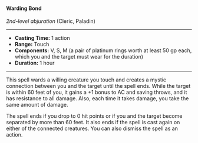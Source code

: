 #### Warding Bond
*2nd-level abjuration* (Cleric, Paladin)
___
- **Casting Time:** 1 action
- **Range:** Touch
- **Components:** V, S, M (a pair of platinum rings worth at least 50 gp each, which you and the target must wear for the duration)
- **Duration:** 1 hour
---
This spell wards a willing creature you touch and creates a mystic connection between you and the target until the spell ends. While the target is within 60 feet of you, it gains a +1 bonus to AC and saving throws, and it has resistance to all damage. Also, each time it takes damage, you take the same amount of damage.

The spell ends if you drop to 0 hit points or if you and the target become separated by more than 60 feet. It also ends if the spell is cast again on either of the connected creatures. You can also dismiss the spell as an action.